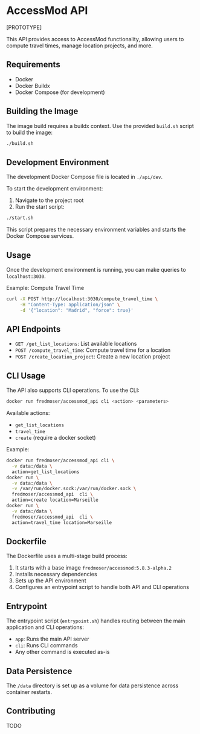 # AccessMod API

[PROTOTYPE]

This API provides access to AccessMod functionality, allowing users to compute travel times, manage location projects, and more.

## Requirements

- Docker
- Docker Buildx
- Docker Compose (for development)

## Building the Image

The image build requires a buildx context. Use the provided `build.sh` script to build the image:

```bash
./build.sh
```

## Development Environment

The development Docker Compose file is located in `./api/dev`.

To start the development environment:

1. Navigate to the project root
2. Run the start script:

```bash
./start.sh
```

This script prepares the necessary environment variables and starts the Docker Compose services.

## Usage

Once the development environment is running, you can make queries to `localhost:3030`.

Example: Compute Travel Time

```bash
curl -X POST http://localhost:3030/compute_travel_time \
     -H "Content-Type: application/json" \
     -d '{"location": "Madrid", "force": true}'
```

## API Endpoints

- `GET /get_list_locations`: List available locations
- `POST /compute_travel_time`: Compute travel time for a location
- `POST /create_location_project`: Create a new location project

## CLI Usage

The API also supports CLI operations. To use the CLI:

```bash
docker run fredmoser/accessmod_api cli <action> <parameters>
```

Available actions:
- `get_list_locations`
- `travel_time`
- `create` (require a docker socket)

Example:

```bash
docker run fredmoser/accessmod_api cli \
  -v data:/data \
  action=get_list_locations
docker run \
  -v data:/data \
  -v /var/run/docker.sock:/var/run/docker.sock \
  fredmoser/accessmod_api  cli \
  action=create location=Marseille
docker run \
  -v data:/data \
  fredmoser/accessmod_api  cli \
  action=travel_time location=Marseille
```

## Dockerfile

The Dockerfile uses a multi-stage build process:
1. It starts with a base image `fredmoser/accessmod:5.8.3-alpha.2`
2. Installs necessary dependencies
3. Sets up the API environment
4. Configures an entrypoint script to handle both API and CLI operations

## Entrypoint

The entrypoint script (`entrypoint.sh`) handles routing between the main application and CLI operations:
- `app`: Runs the main API server
- `cli`: Runs CLI commands
- Any other command is executed as-is

## Data Persistence

The `/data` directory is set up as a volume for data persistence across container restarts.

## Contributing
TODO
